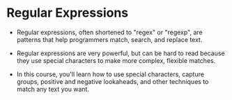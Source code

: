 # Regular Expressions

- Regular expressions, often shortened to "regex" or "regexp", are patterns that help programmers match, search, and replace text. 
- Regular expressions are very powerful, but can be hard to read because they use special characters to make more complex, flexible matches.

- In this course, you'll learn how to use special characters, capture groups, positive and negative lookaheads, and other techniques to match any text you want.

